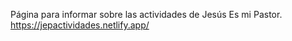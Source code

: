 Página para informar sobre las actividades de Jesús Es mi Pastor. 
https://jepactividades.netlify.app/
